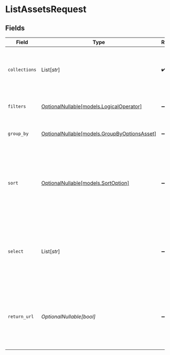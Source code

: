 # ListAssetsRequest


## Fields

| Field                                                                                             | Type                                                                                              | Required                                                                                          | Description                                                                                       | Example                                                                                           |
| ------------------------------------------------------------------------------------------------- | ------------------------------------------------------------------------------------------------- | ------------------------------------------------------------------------------------------------- | ------------------------------------------------------------------------------------------------- | ------------------------------------------------------------------------------------------------- |
| `collections`                                                                                     | List[*str*]                                                                                       | :heavy_check_mark:                                                                                | List of Collection IDs or Names to search within, required                                        | [<br/>"col_123",<br/>"my_collection"<br/>]                                                        |
| `filters`                                                                                         | [OptionalNullable[models.LogicalOperator]](../models/logicaloperator.md)                          | :heavy_minus_sign:                                                                                | Used for filtering across all indexes                                                             |                                                                                                   |
| `group_by`                                                                                        | [OptionalNullable[models.GroupByOptionsAsset]](../models/groupbyoptionsasset.md)                  | :heavy_minus_sign:                                                                                | Grouping options for search results                                                               |                                                                                                   |
| `sort`                                                                                            | [OptionalNullable[models.SortOption]](../models/sortoption.md)                                    | :heavy_minus_sign:                                                                                | List of fields to sort by, with direction (asc or desc). Supports dot notation for nested fields. |                                                                                                   |
| `select`                                                                                          | List[*str*]                                                                                       | :heavy_minus_sign:                                                                                | List of fields to return in results, supports dot notation. If None, all fields are returned.     | [<br/>"title",<br/>"content",<br/>"metadata.author",<br/>"metadata.publication_date"<br/>]        |
| `return_url`                                                                                      | *OptionalNullable[bool]*                                                                          | :heavy_minus_sign:                                                                                | Return the presigned URL for the asset and preview asset, this will introduce additional latency  | true                                                                                              |